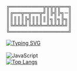 ## 
╔═════════╦╦╦╦╦══╗</br>
║╔══╦═╦══╦╝║╠╣╠╗─║</br>
║║║║║╠╣║║║║║╗║╗╠╗║</br>
║╚╩╩╩╝╚╩╩╩═╩╩╩╩╩╝║</br>
╚════════════════╝</br>

[![Typing SVG](https://readme-typing-svg.herokuapp.com?color=%2336BCF7&lines=what's+up)](https://git.io/typing-svg)</br></br>
![JavaScript](https://img.shields.io/badge/javascript-%23323330.svg?style=for-the-badge&logo=javascript&logoColor=%23F7DF1E)</br>
[![Top Langs](https://github-readme-stats.vercel.app/api/top-langs/?username=marmadukkk&layout=compact)](https://github.com/marmadukkk/github-readme-stats)
